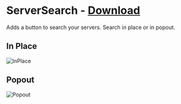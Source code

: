 # ServerSearch - [Download](https://betterdiscord.app/Download?id=192)

Adds a button to search your servers. Search in place or in popout.

## In Place
![InPlace](https://i.imgur.com/F7u4NqG.gif)

## Popout
![Popout](https://i.imgur.com/B5LKYJ4.gif)
